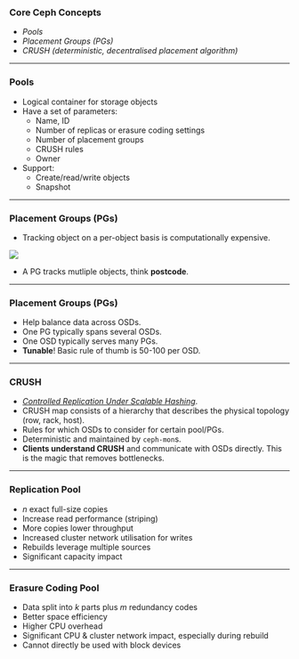 ### <span class="color-yellow-400">Core Ceph Concepts</span>

- _Pools_
- _Placement Groups (PGs)_
- _CRUSH (deterministic, decentralised placement algorithm)_

---

### <span class="color-yellow-400">Pools</span>

- Logical container for storage objects
- Have a set of parameters:
  - Name, ID
  - Number of replicas or erasure coding settings
  - Number of placement groups
  - CRUSH rules
  - Owner
- Support:
  - Create/read/write objects
  - Snapshot

---

### <span class="color-yellow-400">Placement Groups (PGs)</span>

- Tracking object on a per-object basis is computationally expensive.

![](https://docs.ceph.com/en/latest/_images/ditaa-a53f413321ac943aa924fb6b58c0b3716821f6a7.png)
- A PG tracks mutliple objects, think **postcode**.

---
### <span class="color-yellow-400">Placement Groups (PGs)</span>

- Help balance data across OSDs.
- One PG typically spans several OSDs.
- One OSD typically serves many PGs.
- **Tunable**! Basic rule of thumb is 50-100 per OSD.

---
### <span class="color-yellow-400">CRUSH</span>

- [_Controlled Replication Under Scalable Hashing_](https://ceph.com/assets/pdfs/weil-crush-sc06.pdf).
- CRUSH map consists of a hierarchy that describes the physical topology (row, rack, host).
- Rules for which OSDs to consider for certain pool/PGs.
- Deterministic and maintained by `ceph-mon`s.
- **Clients understand CRUSH** and communicate with OSDs directly. This is the magic that removes bottlenecks.

---

### <span class="color-yellow-400">Replication Pool</span>

- _n_ exact full-size copies
- Increase read performance (striping)
- More copies lower throughput
- Increased cluster network utilisation for writes
- Rebuilds leverage multiple sources
- Significant capacity impact

---

### <span class="color-yellow-400">Erasure Coding Pool</span>

- Data split into _k_ parts plus _m_ redundancy codes
- Better space efficiency
- Higher CPU overhead
- Significant CPU & cluster network impact, especially during rebuild
- Cannot directly be used with block devices
